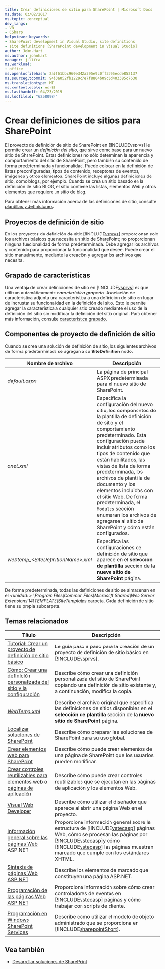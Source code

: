 ```yaml
---
title: Crear definiciones de sitio para SharePoint | Microsoft Docs
ms.date: 02/02/2017
ms.topic: conceptual
dev_langs:
- VB
- CSharp
helpviewer_keywords:
- SharePoint development in Visual Studio, site definitions
- site definitions [SharePoint development in Visual Studio]
author: John-Hart
ms.author: johnhart
manager: jillfra
ms.workload:
- office
ms.openlocfilehash: 2abf61bbc960e342a395e9c0ff3395ecde852137
ms.sourcegitcommit: 94b3a052fb1229c7e7f8804b09c1d403385c7630
ms.translationtype: MT
ms.contentlocale: es-ES
ms.lasthandoff: 04/23/2019
ms.locfileid: "62580984"
---
```

# <a name="create-site-definitions-for-sharepoint"></a>Crear definiciones de sitios para SharePoint
  El proyecto de definición de sitio de SharePoint en [!INCLUDE[vsprvs](../sharepoint/includes/vsprvs-md.md)] le permite crear un *definición del sitio*, que sirve como base para un nuevo sitio de SharePoint. Estas definiciones no sólo determinan la apariencia y comportamiento del sitio de SharePoint, pero también su contenido de forma predeterminada y funcionalidad. Puede colocar en la definición de listas preconfiguradas, tipos de contenido, receptores de eventos, imágenes y otros elementos. SharePoint incluye algunas definiciones de sitio, como blogs, por ejemplo. Cuando se crea un sitio basado en la definición de sitio BLOG, el sitio contiene las listas, elementos Web y otros elementos que requiere un sitio de blog.

 Para obtener más información acerca de las definiciones de sitio, consulte [plantillas y definiciones](http://go.microsoft.com/fwlink/?LinkId=179134).

## <a name="site-definition-projects"></a>Proyectos de definición de sitio
 En los proyectos de definición de sitio [!INCLUDE[vsprvs](../sharepoint/includes/vsprvs-md.md)] proporcionan solo los archivos básicos que necesita un sitio de SharePoint; no proporcionan ninguna funcionalidad de forma predeterminada. Debe agregar los archivos y contenido para proporcionar la funcionalidad que desee. Puede crear el sitio manualmente, mediante la creación y agregar los archivos que necesita.

## <a name="feature-stapling"></a>Grapado de características
 Una ventaja de crear definiciones de sitio en [!INCLUDE[vsprvs](../sharepoint/includes/vsprvs-md.md)] es que utilizan automáticamente *característica grapado*. Asociación de característica adjunta una característica a una definición de sitio en lugar de incrustar su funcionalidad en la definición del sitio. Esto le permite agregar la característica a cualquier sitio creado mediante el uso de la definición del sitio sin modificar la definición del sitio original. Para obtener más información, consulte [característica grapado](http://go.microsoft.com/fwlink/?LinkID=119283).

## <a name="site-definition-project-components"></a>Componentes de proyecto de definición de sitio
 Cuando se crea una solución de definición de sitio, los siguientes archivos de forma predeterminada se agregan a su **SiteDefinition** nodo.

|Nombre de archivo|Descripción|
|---------------|-----------------|
|*default.aspx*|La página de principal ASPX predeterminada para el nuevo sitio de SharePoint.|
|*onet.xml*|Especifica la configuración del nuevo sitio, los componentes de la plantilla de definición de sitio y el comportamiento predeterminado. Esta configuración puede incluir atributos como los tipos de contenido que están habilitados, las vistas de lista de forma predeterminada, los archivos de plantilla de documento y los elementos incluidos con el sitio Web. De forma predeterminada, el `Modules` sección enumeran los archivos de agregarse al sitio de SharePoint y cómo están configurados.|
|*webtemp_\<SiteDefinitionName>.xml*|Especifica las configuraciones de definición de sitio que aparece en el **selección de plantilla** sección de la **nuevo sitio de SharePoint** página.|

 De forma predeterminada, todas las definiciones de sitio se almacenan en el  *\<unidad: > \Program Files\Common Files\Microsoft Shared\Web Server Extensions\14\TEMPLATE\SiteTemplates* carpeta. Cada definición de sitio tiene su propia subcarpeta.

## <a name="related-topics"></a>Temas relacionados

|Título|Descripción|
|-----------|-----------------|
|[Tutorial: Crear un proyecto de definición de sitio básico](../sharepoint/walkthrough-create-a-basic-site-definition-project.md)|Le guía paso a paso para la creación de un proyecto de definición de sitio básico en [!INCLUDE[vsprvs](../sharepoint/includes/vsprvs-md.md)].|
|[Cómo: Crear una definición personalizada del sitio y la configuración](http://go.microsoft.com/fwlink/?LinkId=183309)|Describe cómo crear una definición personalizada del sitio de SharePoint copiando una definición de sitio existente y, a continuación, modifica la copia.|
|[*WebTemp.xml*](http://go.microsoft.com/fwlink/?LinkId=183310)|Describe el archivo original que especifica las definiciones de sitios disponibles en el **selección de plantilla** sección de la **nuevo sitio de SharePoint** página.|
|[Localizar soluciones de SharePoint](../sharepoint/localizing-sharepoint-solutions.md)|Describe cómo preparar las soluciones de SharePoint para su uso global.|
|[Crear elementos web para SharePoint](../sharepoint/creating-web-parts-for-sharepoint.md)|Describe cómo puede crear elementos de una página de SharePoint que los usuarios pueden modificar.|
|[Crear controles reutilizables para elementos web o páginas de aplicación](../sharepoint/creating-reusable-controls-for-web-parts-or-application-pages.md)|Describe cómo puede crear controles reutilizables que se ejecutan en las páginas de aplicación y los elementos Web.|
|[Visual Web Developer](http://go.microsoft.com/fwlink/?LinkId=178725)|Describe cómo utilizar el diseñador que aparece al abrir una página Web en el proyecto.|
|[Información general sobre las páginas Web ASP.NET](http://go.microsoft.com/fwlink/?LinkId=178726)|Proporciona información general sobre la estructura de [!INCLUDE[vstecasp](../sharepoint/includes/vstecasp-md.md)] páginas Web, cómo se procesan las páginas por [!INCLUDE[vstecasp](../sharepoint/includes/vstecasp-md.md)]y cómo [!INCLUDE[vstecasp](../sharepoint/includes/vstecasp-md.md)] las páginas muestran marcado que cumple con los estándares XHTML.|
|[Sintaxis de páginas Web ASP.NET](http://go.microsoft.com/fwlink/?LinkId=178727)|Describe los elementos de marcado que constituyen una página ASP.NET.|
|[Programación de las páginas Web ASP.NET](http://go.microsoft.com/fwlink/?LinkId=178728)|Proporciona información sobre cómo crear controladores de eventos en [!INCLUDE[vstecasp](../sharepoint/includes/vstecasp-md.md)] páginas y cómo trabajar con scripts de cliente.|
|[Programación en Windows SharePoint Services](http://go.microsoft.com/fwlink/?LinkId=178729)|Describe cómo utilizar el modelo de objeto administrado que se proporciona en [!INCLUDE[sharepointShort](../sharepoint/includes/sharepointshort-md.md)].|

## <a name="see-also"></a>Vea también
- [Desarrollar soluciones de SharePoint](../sharepoint/developing-sharepoint-solutions.md)
